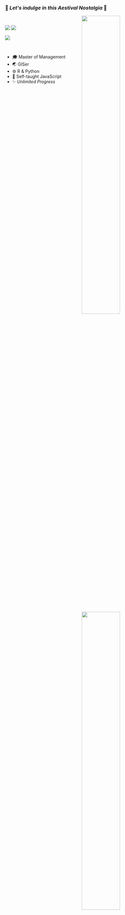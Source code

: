 ### 🌇 *Let's indulge in this Aestival Nostalgia* 🌴

<img align="right" width="50%" src="https://github-readme-stats.vercel.app/api?username=Aestival-Nostalgia&show_icons=true&icon_color=CE1D2D&text_color=718096&bg_color=00000000&hide_title=true">

<img align="right" width="50%" src="https://github-readme-stats.vercel.app/api/top-langs/?username=Aestival-Nostalgia&layout=compact">

<br/>

![](https://img.shields.io/badge/-R-f7e018?style=flat-square&logo=javascript&logoColor=white)
![](https://img.shields.io/badge/Python-007ACC?style=flat-square&logo=python&logoColor=white)

![](https://img.shields.io/badge/Visual_Studio_Code-0078D4?style=flat-square&logo=visual%20studio%20code&logoColor=white)

<br/>

- :mortar_board: Master of Management
- :earth_asia: GISer
- :gear: R & Python 
- :seedling: Self-taught JavaScript
- :sparkles: *Unlimited Progress*
 

